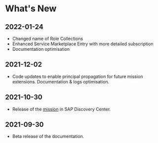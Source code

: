 # What's New

## 2022-01-24
  * Changed name of Role Collections
  * Enhanced Service Marketplace Entry with more detailed subscription
  * Documentation optimisation

## 2021-12-02
   * Code updates to enable principal propagation for future mission extensions. Documentation & logs optimisation.

## 2021-10-30
   * Release of the <a href="https://discovery-center.cloud.sap/missiondetail/3683/3726/" target="_blank">mission</a> in SAP Discovery Center.
    
## 2021-09-30
   * Beta release of the documentation.
